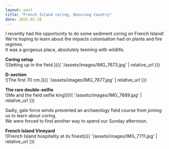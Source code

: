```yaml
---
layout: post
title: "French Island coring, Bunurong Country"
date: 2025-02-28
---
```


I recently had the opportunity to do some sediment coring on French Island!  
We're hoping to learn about the impacts colonisation had on plants and fire regimes.  
It was a gorgeous place, absolutely teeming with wildlife.

**Coring setup**  
![Setting up in the field.]({{ '/assets/images/IMG_7673.jpg' | relative_url }})

**D-section**  
![The first 70 cm.]({{ '/assets/images/IMG_7677.jpg' | relative_url }})

**The rare double-selfie**  
![Me and the field selfie king!]({{ '/assets/images/IMG_7689.jpg' | relative_url }})

Sadly, gale force winds prevented an archaeology field course from joining us to learn about coring.  
We were forced to find another way to spend our Sunday afternoon.

**French Island Vineyard**  
![French Island hospitality at its finest]({{ '/assets/images/IMG_7711.jpg' | relative_url }})
